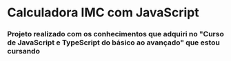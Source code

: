 <h1>Calculadora IMC com JavaScript</h1>
<h3>Projeto realizado com os conhecimentos que adquiri no "Curso de JavaScript e TypeScript do básico ao avançado" que estou cursando</h3>
